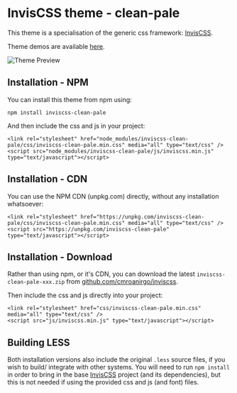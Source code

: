 # InvisCSS theme - clean-pale

This theme is a specialisation of the generic css framework: [InvisCSS](https://github.com/cmroanirgo/inviscss).

Theme demos are available [here](https://cmroanirgo.github.io/inviscss/demo/themes.html).

![Theme Preview](https://cmroanirgo.github.io/inviscss/demo/images/clean-pale-preview.png)


## Installation - NPM

You can install this theme from npm using:

```
npm install inviscss-clean-pale
```

And then include the css and js in your project:

```
<link rel="stylesheet" href="node_modules/inviscss-clean-pale/css/inviscss-clean-pale.min.css" media="all" type="text/css" />
<script src="node_modules/inviscss-clean-pale/js/inviscss.min.js" type="text/javascript"></script>
```

## Installation - CDN

You can use the NPM CDN (unpkg.com) directly, without any installation whatsoever:

```
<link rel="stylesheet" href="https://unpkg.com/inviscss-clean-pale/css/inviscss-clean-pale.min.css" media="all" type="text/css" />
<script src="https://unpkg.com/inviscss-clean-pale" type="text/javascript"></script>
```


## Installation - Download

<p>Rather than using npm, or it's CDN, you can download the latest <code>inviscss-clean-pale-xxx.zip</code> from <a href="https://github.com/cmroanirgo/inviscss/releases/latest"><i class="fa fa-github"></i>github.com/cmroanirgo/inviscss</a>.</p>

Then include the css and js directly into your project:

```
<link rel="stylesheet" href="css/inviscss-clean-pale.min.css" media="all" type="text/css" />
<script src="js/inviscss.min.js" type="text/javascript"></script>
```

## Building LESS

Both installation versions also include the original <code>.less</code> source files, if you wish to build/ integrate with other systems. You will need to run `npm install` in order to bring in the base [InvisCSS](https://www.npmjs.com/package/inviscss) project (and its dependencies), but this is not needed if using the provided css and js (and font) files.

